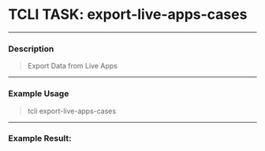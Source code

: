 # TCLI TASK: export-live-apps-cases

---
### Description
> Export Data from Live Apps

---
### Example Usage
> tcli export-live-apps-cases



---
### Example Result:
